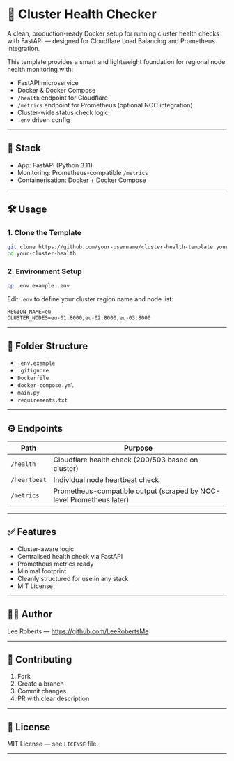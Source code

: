 # 🚀 Cluster Health Checker
A clean, production-ready Docker setup for running cluster health checks with FastAPI — designed for Cloudflare Load Balancing and Prometheus integration.

This template provides a smart and lightweight foundation for regional node health monitoring with:

- FastAPI microservice
- Docker & Docker Compose
- `/health` endpoint for Cloudflare
- `/metrics` endpoint for Prometheus (optional NOC integration)
- Cluster-wide status check logic
- `.env` driven config

---

## 🧱 Stack

- App: FastAPI (Python 3.11)
- Monitoring: Prometheus-compatible `/metrics`
- Containerisation: Docker + Docker Compose

---

## 🛠️ Usage

### 1. Clone the Template

```bash
git clone https://github.com/your-username/cluster-health-template your-cluster-health
cd your-cluster-health
```

### 2. Environment Setup

```bash
cp .env.example .env
```

Edit `.env` to define your cluster region name and node list:

```
REGION_NAME=eu
CLUSTER_NODES=eu-01:8000,eu-02:8000,eu-03:8000
```

---

## 📂 Folder Structure

- `.env.example`
- `.gitignore`
- `Dockerfile`
- `docker-compose.yml`
- `main.py`
- `requirements.txt`

---

## ⚙️ Endpoints

| Path         | Purpose                                                              |
| ------------ | -------------------------------------------------------------------- |
| `/health`    | Cloudflare health check (200/503 based on cluster)                   |
| `/heartbeat` | Individual node heartbeat check                                      |
| `/metrics`   | Prometheus-compatible output (scraped by NOC-level Prometheus later) |

---

## ✅ Features

- Cluster-aware logic
- Centralised health check via FastAPI
- Prometheus metrics ready
- Minimal footprint
- Cleanly structured for use in any stack
- MIT License

---

## 🧑‍💻 Author

Lee Roberts — https://github.com/LeeRobertsMe

---

## 🤝 Contributing

1. Fork
2. Create a branch
3. Commit changes
4. PR with clear description

---

## 📜 License

MIT License — see `LICENSE` file.

---
